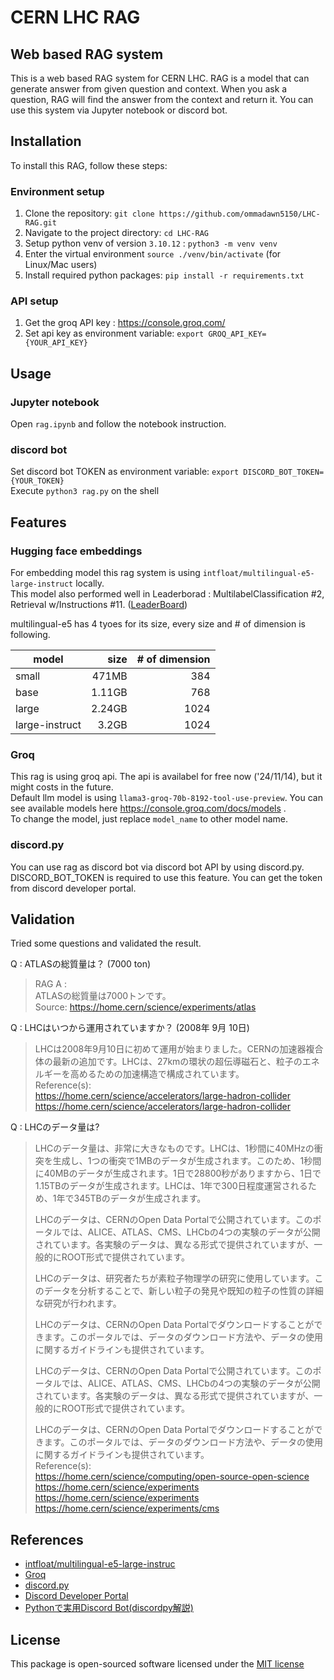# CERN LHC RAG

## Web based RAG system

This is a web based RAG system for CERN LHC. RAG is a model that can generate answer from given question and context. 
When you ask a question, RAG will find the answer from the context and return it.
You can use this system via Jupyter notebook or discord bot. 

## Installation

To install this RAG, follow these steps:

### Environment setup

1. Clone the repository: `git clone https://github.com/ommadawn5150/LHC-RAG.git`
2. Navigate to the project directory: `cd LHC-RAG`
3. Setup python venv of version `3.10.12` : `python3 -m venv venv`
4. Enter the virtual environment `source ./venv/bin/activate` (for Linux/Mac users)
5. Install required python packages: `pip install -r requirements.txt`

### API setup

1. Get the groq API key : https://console.groq.com/
2. Set api key as environment variable: `export GROQ_API_KEY={YOUR_API_KEY}`

## Usage

### Jupyter notebook
Open `rag.ipynb` and follow the notebook instruction.  

### discord bot
Set discord bot TOKEN as environment variable: `export DISCORD_BOT_TOKEN={YOUR_TOKEN}`  
Execute `python3 rag.py` on the shell

## Features

### Hugging face embeddings 

For embedding model this rag system is using `intfloat/multilingual-e5-large-instruct` locally.  
This model also performed well in Leaderborad : MultilabelClassification #2, Retrieval w/Instructions #11. ([LeaderBoard](https://huggingface.co/spaces/mteb/leaderboard))

multilingual-e5 has 4 tyoes for its size, every size and # of dimension is following.  

| model	| size | # of dimension |
| ---- | ----: | ----: |
| small | 471MB | 384 |
| base	| 1.11GB | 768 |
| large	| 2.24GB | 1024 |
| large-instruct	| 3.2GB | 1024 |


### Groq 

This rag is using groq api. The api is availabel for free now ('24/11/14), but it might costs in the future.  
Default llm model is using `llama3-groq-70b-8192-tool-use-preview`.
You can see available models here https://console.groq.com/docs/models .  
To change the model, just replace `model_name` to other model name.


### discord.py

You can use rag as discord bot via discord bot API by using discord.py.  
DISCORD_BOT_TOKEN is required to use this feature. You can get the token from discord developer portal.

## Validation

Tried some questions and validated the result.

Q : ATLASの総質量は？ (7000 ton)  
>RAG A :  
>ATLASの総質量は7000トンです。  
>Source: https://home.cern/science/experiments/atlas

Q : LHCはいつから運用されていますか？ (2008年 9月 10日)
>LHCは2008年9月10日に初めて運用が始まりました。CERNの加速器複合体の最新の追加です。LHCは、27kmの環状の超伝導磁石と、粒子のエネルギーを高めるための加速構造で構成されています。  
Reference(s):  
> https://home.cern/science/accelerators/large-hadron-collider  
> https://home.cern/science/accelerators/large-hadron-collider

Q : LHCのデータ量は?
>LHCのデータ量は、非常に大きなものです。LHCは、1秒間に40MHzの衝突を生成し、1つの衝突で1MBのデータが生成されます。このため、1秒間に40MBのデータが生成されます。1日で28800秒がありますから、1日で1.15TBのデータが生成されます。LHCは、1年で300日程度運営されるため、1年で345TBのデータが生成されます。
>
>LHCのデータは、CERNのOpen Data Portalで公開されています。このポータルでは、ALICE、ATLAS、CMS、LHCbの4つの実験のデータが公開されています。各実験のデータは、異なる形式で提供されていますが、一般的にROOT形式で提供されています。
>
>LHCのデータは、研究者たちが素粒子物理学の研究に使用しています。このデータを分析することで、新しい粒子の発見や既知の粒子の性質の詳細な研究が行われます。
>
>LHCのデータは、CERNのOpen Data Portalでダウンロードすることができます。このポータルでは、データのダウンロード方法や、データの使用に関するガイドラインも提供されています。
>
>LHCのデータは、CERNのOpen Data Portalで公開されています。このポータルでは、ALICE、ATLAS、CMS、LHCbの4つの実験のデータが公開されています。各実験のデータは、異なる形式で提供されていますが、一般的にROOT形式で提供されています。
>
>LHCのデータは、CERNのOpen Data Portalでダウンロードすることができます。このポータルでは、データのダウンロード方法や、データの使用に関するガイドラインも提供されています。  
Reference(s):  
>https://home.cern/science/computing/open-source-open-science  
>https://home.cern/science/experiments  
>https://home.cern/science/experiments  
>https://home.cern/science/experiments/cms


## References

- [intfloat/multilingual-e5-large-instruc](https://huggingface.co/intfloat/multilingual-e5-large-instruct "multilingual-e5-large-instruc")
- [Groq](http://groq.com "Qiita Home")
- [discord.py](https://github.com/Rapptz/discord.py)
- [Discord Developer Portal](https://discordapp.com/developers/applications/)
- [Pythonで実用Discord Bot(discordpy解説)](https://qiita.com/1ntegrale9/items/9d570ef8175cf178468f)


## License

This package is open-sourced software licensed under the [MIT license](https://choosealicense.com/licenses/mit/)

